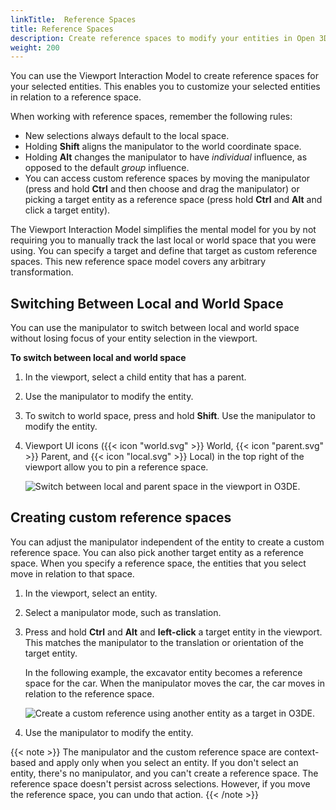 ```yaml
---
linkTitle:  Reference Spaces
title: Reference Spaces
description: Create reference spaces to modify your entities in Open 3D Engine (O3DE).
weight: 200
---
```


You can use the Viewport Interaction Model to create reference spaces for your selected entities. This enables you to customize your selected entities in relation to a reference space.

When working with reference spaces, remember the following rules:
+ New selections always default to the local space.
+ Holding **Shift** aligns the manipulator to the world coordinate space.
+ Holding **Alt** changes the manipulator to have _individual_ influence, as opposed to the default _group_ influence.
+ You can access custom reference spaces by moving the manipulator (press and hold **Ctrl** and then choose and drag the manipulator) or picking a target entity as a reference space (press hold **Ctrl** and **Alt** and click a target entity).

The Viewport Interaction Model simplifies the mental model for you by not requiring you to manually track the last local or world space that you were using. You can specify a target and define that target as custom reference spaces. This new reference space model covers any arbitrary transformation.

## Switching Between Local and World Space 

You can use the manipulator to switch between local and world space without losing focus of your entity selection in the viewport.

**To switch between local and world space**

1. In the viewport, select a child entity that has a parent.

1. Use the manipulator to modify the entity.

1. To switch to world space, press and hold **Shift**. Use the manipulator to modify the entity.

1. Viewport UI icons ({{< icon "world.svg" >}} World, {{< icon "parent.svg" >}} Parent, and {{< icon "local.svg" >}} Local) in the top right of the viewport allow you to pin a reference space.

    ![Switch between local and parent space in the viewport in O3DE.](/images/user-guide/viewportinteractionmodel/viewport-selection-model-1.gif)

## Creating custom reference spaces

You can adjust the manipulator independent of the entity to create a custom reference space. You can also pick another target entity as a reference space. When you specify a reference space, the entities that you select move in relation to that space.

1. In the viewport, select an entity.

1. Select a manipulator mode, such as translation.

1. Press and hold **Ctrl** and **Alt** and **left-click** a target entity in the viewport. This matches the manipulator to the translation or orientation of the target entity.

    In the following example, the excavator entity becomes a reference space for the car. When the manipulator moves the car, the car moves in relation to the reference space.

    ![Create a custom reference using another entity as a target in O3DE.](/images/user-guide/viewportinteractionmodel/viewport-selection-model-4.gif)

1. Use the manipulator to modify the entity.

{{< note >}}
The manipulator and the custom reference space are context-based and apply only when you select an entity. If you don't select an entity, there's no manipulator, and you can't create a reference space. The reference space doesn't persist across selections. However, if you move the reference space, you can undo that action.
{{< /note >}}
